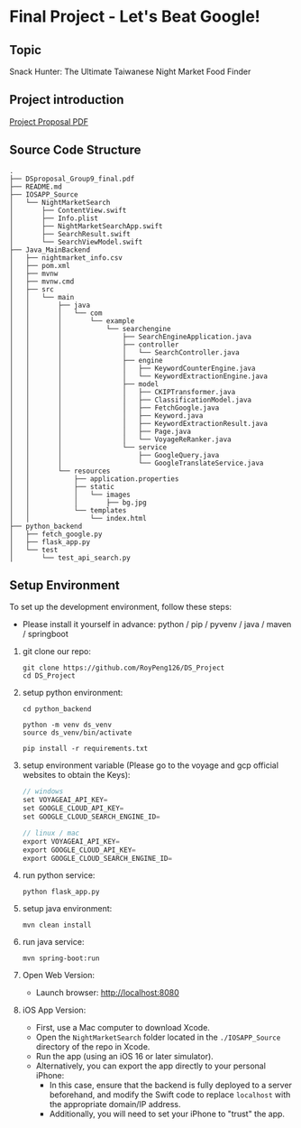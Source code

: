# Final Project - Let's Beat Google!

## Topic

Snack Hunter: The Ultimate Taiwanese Night Market Food Finder

## Project introduction

[Project Proposal PDF](./DSproposal_Group9_final.pdf)

## Source Code Structure

```
.
├── DSproposal_Group9_final.pdf
├── README.md
├── IOSAPP_Source
│   └── NightMarketSearch
│       ├── ContentView.swift
│       ├── Info.plist
│       ├── NightMarketSearchApp.swift
│       ├── SearchResult.swift
│       └── SearchViewModel.swift
├── Java_MainBackend
│   ├── nightmarket_info.csv
│   ├── pom.xml
│   ├── mvnw
│   ├── mvnw.cmd
│   ├── src
│   │   └── main
│   │       ├── java
│   │       │   └── com
│   │       │       └── example
│   │       │           └── searchengine
│   │       │               ├── SearchEngineApplication.java
│   │       │               ├── controller
│   │       │               │   └── SearchController.java
│   │       │               ├── engine
│   │       │               │   ├── KeywordCounterEngine.java
│   │       │               │   └── KeywordExtractionEngine.java
│   │       │               ├── model
│   │       │               │   ├── CKIPTransformer.java
│   │       │               │   ├── ClassificationModel.java
│   │       │               │   ├── FetchGoogle.java
│   │       │               │   ├── Keyword.java
│   │       │               │   ├── KeywordExtractionResult.java
│   │       │               │   ├── Page.java
│   │       │               │   └── VoyageReRanker.java
│   │       │               └── service
│   │       │                   ├── GoogleQuery.java
│   │       │                   └── GoogleTranslateService.java
│   │       └── resources
│   │           ├── application.properties
│   │           ├── static
│   │           │   └── images
│   │           │       ├── bg.jpg
│   │           └── templates
│   │               └── index.html
├── python_backend
│   ├── fetch_google.py
│   ├── flask_app.py
│   └── test
│       └── test_api_search.py
```

## Setup Environment
To set up the development environment, follow these steps:

- Please install it yourself in advance: python / pip / pyvenv / java / maven / springboot

1. git clone our repo:
    ```
    git clone https://github.com/RoyPeng126/DS_Project
    cd DS_Project
    ```

2. setup python environment:
    ```
    cd python_backend

    python -m venv ds_venv
    source ds_venv/bin/activate

    pip install -r requirements.txt
    ```

3. setup environment variable (Please go to the voyage and gcp official websites to obtain the Keys):
    ```c
    // windows
    set VOYAGEAI_API_KEY=
    set GOOGLE_CLOUD_API_KEY=
    set GOOGLE_CLOUD_SEARCH_ENGINE_ID=

    // linux / mac
    export VOYAGEAI_API_KEY=
    export GOOGLE_CLOUD_API_KEY=
    export GOOGLE_CLOUD_SEARCH_ENGINE_ID=
    ```

4. run python service:
    ```
    python flask_app.py
    ```

5. setup java environment:
    ```
    mvn clean install
    ```

6. run java service:
    ```
    mvn spring-boot:run
    ```

7. Open Web Version:
    - Launch browser: [http://localhost:8080](http://localhost:8080)

8. iOS App Version:

    - First, use a Mac computer to download Xcode.
    - Open the `NightMarketSearch` folder located in the `./IOSAPP_Source` directory of the repo in Xcode.
    - Run the app (using an iOS 16 or later simulator).
    - Alternatively, you can export the app directly to your personal iPhone:
        - In this case, ensure that the backend is fully deployed to a server beforehand, and modify the Swift code to replace `localhost` with the appropriate domain/IP address.
        - Additionally, you will need to set your iPhone to "trust" the app.
